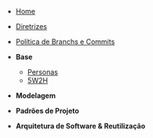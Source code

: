 <!-- docs/_sidebar.md -->

- [Home](/)
- [Diretrizes](/Diretrizes/Diretrizes.md)
- [Política de Branchs e Commits](/politicas/policies.md)

- **Base**

    - [Personas](/base/personas.md)
    - [5W2H](/base/5W2H.md)

- **Modelagem**

- **Padrões de Projeto**

- **Arquitetura de Software & Reutilização**
